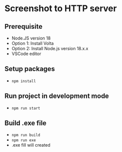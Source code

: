 # Screenshot to HTTP server

## Prerequisite
- Node.JS version 18
 - Option 1: Install Volta
 - Option 2: Install Node.js version 18.x.x
- VSCode editor

## Setup packages
- `npm install`

## Run project in development mode
- `npm run start`

## Build .exe file
- `npm run build`
- `npm run exe`
- .exe fill will created

